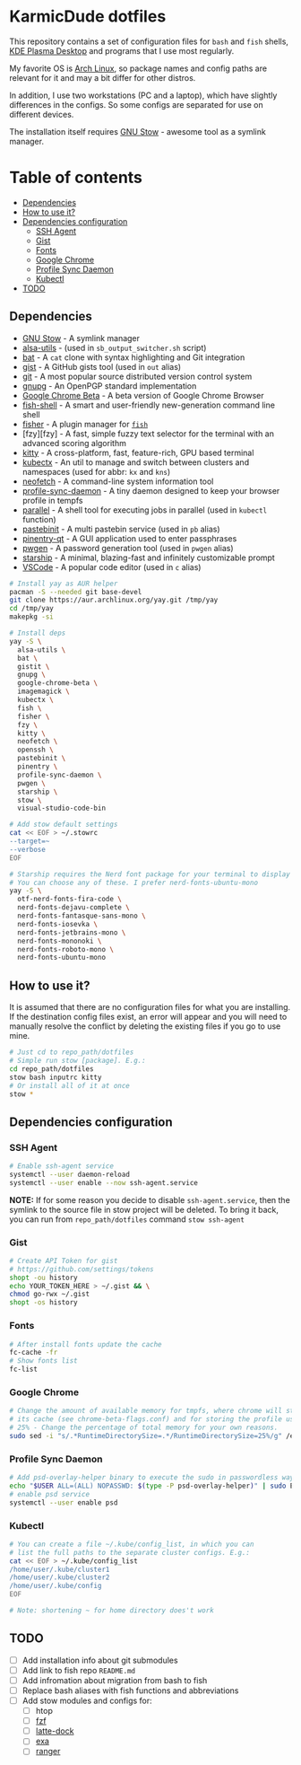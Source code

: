 # KarmicDude dotfiles #

This repository contains a set of configuration files for `bash` and `fish` shells, [KDE Plasma Desktop][Plasma] and programs that I use most regularly.

My favorite OS is [Arch Linux][Arch Linux], so package names and config paths are relevant for it and may a bit differ for other distros.

In addition, I use two workstations (PC and a laptop), which have slightly differences in the configs. So some configs are separated for use on different devices.

The installation itself requires [GNU Stow][GNU Stow] - awesome tool as a symlink manager.

# Table of contents #
<!-- TOC -->

- [Dependencies](#dependencies)
- [How to use it?](#how-to-use-it)
- [Dependencies configuration](#dependencies-configuration)
    - [SSH Agent](#ssh-agent)
    - [Gist](#gist)
    - [Fonts](#fonts)
    - [Google Chrome](#google-chrome)
    - [Profile Sync Daemon](#profile-sync-daemon)
    - [Kubectl](#kubectl)
- [TODO](#todo)

<!-- /TOC -->

## Dependencies ##

* [GNU Stow][GNU Stow] - A symlink manager
* [alsa-utils][alsa] - (used in `sb_output_switcher.sh` script)
* [bat][bat] - A `cat` clone with syntax highlighting and Git integration
* [gist][gist] - A GitHub gists tool (used in `out` alias)
* [git][git] - A most popular source distributed version control system
* [gnupg][gnupg] - An OpenPGP standard implementation
* [Google Chrome Beta][chrome] - A beta version of Google Chrome Browser
* [fish-shell][fish] - A smart and user-friendly new-generation command line shell
* [fisher][fisher] - A plugin manager for [`fish`][fish]
* [fzy][fzy] - A fast, simple fuzzy text selector for the terminal with an advanced scoring algorithm
* [kitty][kitty] - A cross-platform, fast, feature-rich, GPU based terminal
* [kubectx][kubectx] - An util to manage and switch between clusters and namespaces (used for abbr: `kx` and `kns`)
* [neofetch][neofetch] - A command-line system information tool
* [profile-sync-daemon][psd] - A tiny daemon designed to keep your browser profile in tempfs
* [parallel][parallel] - A shell tool for executing jobs in parallel (used in `kubectl` function)
* [pastebinit][pastebinit] - A multi pastebin service (used in `pb` alias)
* [pinentry-qt][pinentry] - A GUI application used to enter passphrases
* [pwgen][pwgen] - A password generation tool (used in `pwgen` alias)
* [starship][starship] - A minimal, blazing-fast and infinitely customizable prompt
* [VSCode][VSCode] - A popular code editor (used in `c` alias)

```bash
# Install yay as AUR helper
pacman -S --needed git base-devel
git clone https://aur.archlinux.org/yay.git /tmp/yay
cd /tmp/yay
makepkg -si

# Install deps
yay -S \
  alsa-utils \
  bat \
  gistit \
  gnupg \
  google-chrome-beta \
  imagemagick \
  kubectx \
  fish \
  fisher \
  fzy \
  kitty \
  neofetch \
  openssh \
  pastebinit \
  pinentry \
  profile-sync-daemon \
  pwgen \
  starship \
  stow \
  visual-studio-code-bin

# Add stow default settings
cat << EOF > ~/.stowrc
--target=~
--verbose
EOF

# Starship requires the Nerd font package for your terminal to display icons.
# You can choose any of these. I prefer nerd-fonts-ubuntu-mono
yay -S \
  otf-nerd-fonts-fira-code \
  nerd-fonts-dejavu-complete \
  nerd-fonts-fantasque-sans-mono \
  nerd-fonts-iosevka \
  nerd-fonts-jetbrains-mono \
  nerd-fonts-mononoki \
  nerd-fonts-roboto-mono \
  nerd-fonts-ubuntu-mono
```
## How to use it?

It is assumed that there are no configuration files for what you are installing.
If the destination config files exist, an error will appear and you will need to
manually resolve the conflict by deleting the existing files if you go to use mine.

```bash
# Just cd to repo_path/dotfiles
# Simple run stow [package]. E.g.:
cd repo_path/dotfiles
stow bash inputrc kitty
# Or install all of it at once
stow *
```

## Dependencies configuration ##

### SSH Agent ###

```bash
# Enable ssh-agent service
systemctl --user daemon-reload
systemctl --user enable --now ssh-agent.service
```

**NOTE:** If for some reason you decide to disable `ssh-agent.service`,
then the symlink to the source file in stow project will be deleted.
To bring it back, you can run from `repo_path/dotfiles` command `stow ssh-agent`

### Gist ###

```bash
# Create API Token for gist
# https://github.com/settings/tokens
shopt -ou history
echo YOUR_TOKEN_HERE > ~/.gist && \
chmod go-rwx ~/.gist
shopt -os history
```

### Fonts ###

```bash
# After install fonts update the cache
fc-cache -fr
# Show fonts list
fc-list
```
### Google Chrome ###

```bash
# Change the amount of available memory for tmpfs, where chrome will store
# its cache (see chrome-beta-flags.conf) and for storing the profile using psd
# 25% - Change the percentage of total memory for your own reasons.
sudo sed -i "s/.*RuntimeDirectorySize=.*/RuntimeDirectorySize=25%/g" /etc/systemd/logind.conf
```
### Profile Sync Daemon ###

```bash
# Add psd-overlay-helper binary to execute the sudo in passwordless way
echo "$USER ALL=(ALL) NOPASSWD: $(type -P psd-overlay-helper)" | sudo EDITOR='tee -a' visudo
# enable psd service
systemctl --user enable psd
```
### Kubectl ###

```bash
# You can create a file ~/.kube/config_list, in which you can
# list the full paths to the separate cluster configs. E.g.:
cat << EOF > ~/.kube/config_list
/home/user/.kube/cluster1
/home/user/.kube/cluster2
/home/user/.kube/config
EOF

# Note: shortening ~ for home directory does't work
```

## TODO ##

- [ ] Add installation info about git submodules
- [ ] Add link to fish repo `README.md`
- [ ] Add infromation about migration from bash to fish
- [ ] Replace bash aliases with fish functions and abbreviations
- [ ] Add stow modules and configs for:
  - [ ] htop
  - [ ] [fzf][fzf]
  - [ ] [latte-dock][latte-dock]
  - [ ] [exa][exa]
  - [ ] [ranger][ranger]

<!-- LINKS -->

[alsa]: https://wiki.archlinux.org/title/Advanced_Linux_Sound_Architecture#ALSA_Utilities
[Arch Linux]: https://wiki.archlinux.org/index.php/Arch_Linux
[bat]: https://github.com/sharkdp/bat
[chrome]: https://www.google.com/intl/en/chrome/beta
[exa]: https://the.exa.website
[fish]: https://fishshell.com/
[fisher]: https://github.com/jorgebucaran/fisher
[fzf]: https://github.com/junegunn/fzf
[gist]: https://github.com/defunkt/gist
[git]: https://git-scm.com
[GNU Stow]: https://www.gnu.org/software/stow/
[gnupg]: https://gnupg.org
[KDE Baloo]: https://wiki.archlinux.org/index.php/Baloo
[kitty]: https://github.com/kovidgoyal/kitty
[kubectx]: https://github.com/ahmetb/kubectx
[latte-dock]: https://github.com/KDE/latte-dock
[neofetch]: https://github.com/dylanaraps/neofetch
[parallel]: https://www.gnu.org/software/parallel
[pastebinit]: https://launchpad.net/pastebinit
[pinentry]: https://wiki.archlinux.org/index.php/GnuPG#pinentry
[Plasma]:https://kde.org/plasma-desktop/
[psd]: https://wiki.archlinux.org/title/Profile-sync-daemon
[pwgen]: https://sourceforge.net/projects/pwgen
[ranger]: https://github.com/ranger/ranger
[starship]: https://starship.rs
[VSCode]: https://code.visualstudio.com
